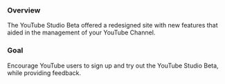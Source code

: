 ### Overview

The YouTube Studio Beta offered a redesigned site with new features that aided in the management of your YouTube Channel.

### Goal

Encourage YouTube users to sign up and try out the YouTube Studio Beta, while providing feedback.